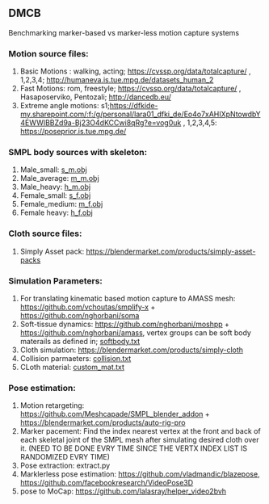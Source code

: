 ## DMCB
Benchmarking marker-based vs marker-less motion capture systems

### Motion source files:
  1. Basic Motions : walking, acting; https://cvssp.org/data/totalcapture/ , 1,2,3,4; http://humaneva.is.tue.mpg.de/datasets_human_2
  2. Fast Motions: rom, freestyle; https://cvssp.org/data/totalcapture/ , Hasaposerviko, Pentozali; http://dancedb.eu/
  3. Extreme angle motions: s1;https://dfkide-my.sharepoint.com/:f:/g/personal/lara01_dfki_de/Eo4o7xAHIXpNtowdbY4EWWIBBZd9a-Bj23O4dKCCwi8qRg?e=vog0uk , 1,2,3,4,5: https://poseprior.is.tue.mpg.de/

### SMPL body sources with skeleton:
  1. Male_small: [s_m.obj](https://github.com/lalasray/DMCB/edit/main/README.md#:~:text=s_m.obj,33)
  2. Male_average: [m_m.obj](https://github.com/lalasray/DMCB/edit/main/README.md#:~:text=m_M.obj,33)
  3. Male_heavy: [h_m.obj](https://github.com/lalasray/DMCB/edit/main/README.md#:~:text=h_m.obj,33)
  4. Female_small: [s_f.obj](https://github.com/lalasray/DMCB/edit/main/README.md#:~:text=s_f.obj,33)
  5. Female_medium: [m_f.obj](https://github.com/lalasray/DMCB/edit/main/README.md#:~:text=m_f.obj,33)
  6. Female heavy: [h_f.obj](https://github.com/lalasray/DMCB/edit/main/README.md#:~:text=h_f.obj,33)
     
### Cloth source files:
  1. Simply Asset pack: https://blendermarket.com/products/simply-asset-packs

### Simulation Parameters:
  1. For translating kinematic based motion capture to AMASS mesh: https://github.com/vchoutas/smplify-x + https://github.com/nghorbani/soma 
  2. Soft-tissue dynamics: https://github.com/nghorbani/moshpp + https://github.com/nghorbani/amass, vertex groups can be soft body materails as defined in; [softbody.txt](https://github.com/lalasray/DMCB/blob/main/README.md#:~:text=softbody.txt,Raw)
  3. Cloth simulation: https://blendermarket.com/products/simply-cloth
  4. Collision parmaeters: [collision.txt](https://github.com/lalasray/DMCB/blob/main/README.md#:~:text=collision.txt,Raw)
  5. CLoth material: [custom_mat.txt](https://github.com/lalasray/DMCB/blob/main/README.md#:~:text=custom_mat.txt,Raw)
     
### Pose estimation:
  1. Motion retargeting: https://github.com/Meshcapade/SMPL_blender_addon + https://blendermarket.com/products/auto-rig-pro
  2. Marker pacement: Find the index nearest vertex at the front and back of each skeletal joint of the SMPL mesh after simulating desired cloth over it. (NEED TO BE DONE EVRY TIME SINCE THE VERTX INDEX LIST IS RANDOMIZED EVRY TIME)
  3. Pose extraction: extract.py
  4. Marklerless pose estimation: https://github.com/vladmandic/blazepose, https://github.com/facebookresearch/VideoPose3D
  5. pose to MoCap: https://github.com/lalasray/helper_video2bvh

